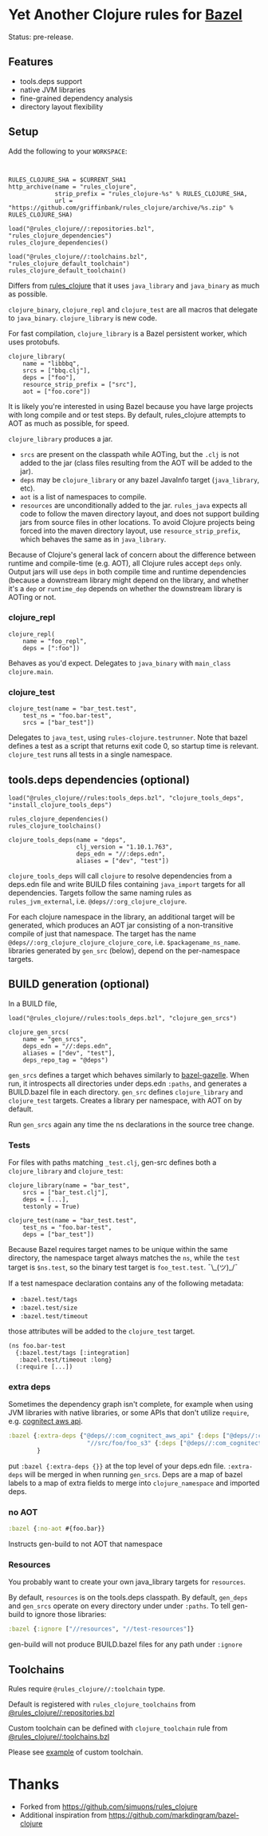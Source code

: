 # Yet Another Clojure rules for [Bazel](https://bazel.build)

Status: pre-release.

## Features
- tools.deps support
- native JVM libraries
- fine-grained dependency analysis
- directory layout flexibility

## Setup

Add the following to your `WORKSPACE`:

```skylark


RULES_CLOJURE_SHA = $CURRENT_SHA1
http_archive(name = "rules_clojure",
             strip_prefix = "rules_clojure-%s" % RULES_CLOJURE_SHA,
             url = "https://github.com/griffinbank/rules_clojure/archive/%s.zip" % RULES_CLOJURE_SHA)

load("@rules_clojure//:repositories.bzl", "rules_clojure_dependencies")
rules_clojure_dependencies()

load("@rules_clojure//:toolchains.bzl", "rules_clojure_default_toolchain")
rules_clojure_default_toolchain()
```

Differs from [rules_clojure](https://github.com/simuons/rules_clojure) that it uses `java_library` and `java_binary` as much as possible.

`clojure_binary`, `clojure_repl` and `clojure_test` are all macros that delegate to `java_binary`. `clojure_library` is new code.

For fast compilation, `clojure_library` is a Bazel persistent worker, which uses protobufs.

```
clojure_library(
    name = "libbbq",
    srcs = ["bbq.clj"],
    deps = ["foo"],
    resource_strip_prefix = ["src"],
    aot = ["foo.core"])
```

It is likely you're interested in using Bazel because you have large projects with long compile and or test steps. By default, rules_clojure attempts to AOT as much as possible, for speed.

`clojure_library` produces a jar.

- `srcs` are present on the classpath while AOTing, but the `.clj` is not added to the jar (class files resulting from the AOT will be added to the jar).
- `deps` may be `clojure_library` or any bazel JavaInfo target (`java_library`, etc).
- `aot` is a list of namespaces to compile.
- `resources` are unconditionally added to the jar. `rules_java` expects all code to follow the maven directory layout, and does not support building jars from source files in other locations. To avoid Clojure projects being forced into the maven directory layout, use `resource_strip_prefix`, which behaves the same as in `java_library`.

Because of Clojure's general lack of concern about the difference between runtime and compile-time (e.g. AOT), all Clojure rules accept `deps` only. Output jars will use `deps` in both compile time and runtime dependencies (because a downstream library might depend on the library, and whether it's a `dep` or `runtime_dep` depends on whether the downstream library is AOTing or not.

### clojure_repl

```
clojure_repl(
    name = "foo_repl",
    deps = [":foo"])
```

Behaves as you'd expect. Delegates to `java_binary` with `main_class clojure.main`.

### clojure_test

```
clojure_test(name = "bar_test.test",
	test_ns = "foo.bar-test",
	srcs = ["bar_test"])
```

Delegates to `java_test`, using `rules-clojure.testrunner`. Note that bazel defines a test as a script that returns exit code 0, so startup time is relevant. `clojure_test` runs all tests in a single namespace.

## tools.deps dependencies (optional)
```
load("@rules_clojure//rules:tools_deps.bzl", "clojure_tools_deps", "install_clojure_tools_deps")

rules_clojure_dependencies()
rules_clojure_toolchains()

clojure_tools_deps(name = "deps",
                   clj_version = "1.10.1.763",
                   deps_edn = "//:deps.edn",
                   aliases = ["dev", "test"])
```

`clojure_tools_deps` will call `clojure` to resolve dependencies from a deps.edn file and write BUILD files containing `java_import` targets for all dependencies. Targets follow the same naming rules as `rules_jvm_external`, i.e. `@deps//:org_clojure_clojure`.

For each clojure namespace in the library, an additional target will be generated, which produces an AOT jar consisting of a non-transitive compile of just that namespace. The target has the name `@deps//:org_clojure_clojure_clojure_core`, i.e. `$packagename_ns_name`. libraries generated by `gen_src` (below), depend on the per-namespace targets.

## BUILD generation (optional)

In a BUILD file,
```
load("@rules_clojure//rules:tools_deps.bzl", "clojure_gen_srcs")

clojure_gen_srcs(
    name = "gen_srcs",
    deps_edn = "//:deps.edn",
    aliases = ["dev", "test"],
    deps_repo_tag = "@deps")
```

`gen_srcs` defines a target which behaves similarly to [bazel-gazelle](https://github.com/bazelbuild/bazel-gazelle). When run, it introspects all directories under deps.edn `:paths`, and generates a BUILD.bazel file in each directory. `gen_src` defines `clojure_library` and `clojure_test` targets. Creates a library per namespace, with AOT on by default.

Run `gen_srcs` again any time the ns declarations in the source tree change.

### Tests

For files with paths matching `_test.clj`, gen-src defines both a `clojure_library` and `clojure_test`:

```
clojure_library(name = "bar_test",
	srcs = ["bar_test.clj"],
	deps = [...],
	testonly = True)

clojure_test(name = "bar_test.test",
	test_ns = "foo.bar-test",
	deps = ["bar_test"])

```

Because Bazel requires target names to be unique within the same directory, the namespace target always matches the `ns`, while the `test` target is `$ns.test`, so the binary test target is `foo_test.test`. ¯\\\_(ツ)_/¯

If a test namespace declaration contains any of the following metadata:
- `:bazel.test/tags`
- `:bazel.test/size`
- `:bazel.test/timeout`

those attributes will be added to the `clojure_test` target.
```
(ns foo.bar-test
  {:bazel.test/tags [:integration]
   :bazel.test/timeout :long}
  (:require [...])
```

### extra deps

Sometimes the dependency graph isn't complete, for example when using JVM libraries with native libraries, or some APIs that don't utilize `require`, e.g. [cognitect aws api](https://github.com/cognitect-labs/aws-api).

```clojure
:bazel {:extra-deps {"@deps//:com_cognitect_aws_api" {:deps ["@deps//:com_cognitect_aws_endpoints"]}
                      "//src/foo/foo_s3" {:deps ["@deps//:com_cognitect_aws_s3"]}}
        }
```

put `:bazel {:extra-deps {}}` at the top level of your deps.edn file. `:extra-deps` will be merged in when running `gen_srcs`. Deps are a map of bazel labels to a map of extra fields to merge into `clojure_namespace` and imported deps.

### no AOT

```clojure
:bazel {:no-aot #{foo.bar}}
```

Instructs gen-build to not AOT that namespace

### Resources

You probably want to create your own java_library targets for `resources`.

By default, `resources` is on the tools.deps classpath. By default, `gen_deps` and `gen_srcs` operate on every directory under under `:paths`. To tell gen-build to ignore those libraries:

```clojure
:bazel {:ignore ["//resources", "//test-resources"]}
```

gen-build will not produce BUILD.bazel files for any path under `:ignore`

## Toolchains

Rules require `@rules_clojure//:toolchain` type.

Default is registered with `rules_clojure_toolchains` from [@rules_clojure//:repositories.bzl](repositories.bzl)

Custom toolchain can be defined with `clojure_toolchain` rule from [@rules_clojure//:toolchains.bzl](toolchains.bzl)

Please see [example](examples/setup/custom) of custom toolchain.

# Thanks

- Forked from https://github.com/simuons/rules_clojure
- Additional inspiration from https://github.com/markdingram/bazel-clojure
